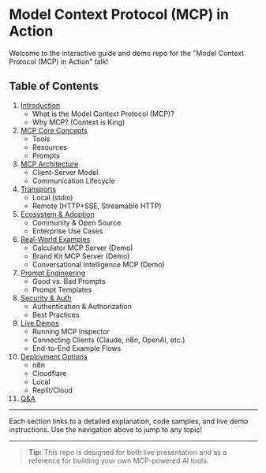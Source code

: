 # Model Context Protocol (MCP) in Action

Welcome to the interactive guide and demo repo for the "Model Context Protocol (MCP) in Action" talk!

## Table of Contents

1. [Introduction](#introduction)
    - What is the Model Context Protocol (MCP)?
    - Why MCP? (Context is King)
2. [MCP Core Concepts](#mcp-core-concepts)
    - Tools
    - Resources
    - Prompts
3. [MCP Architecture](#mcp-architecture)
    - Client-Server Model
    - Communication Lifecycle
4. [Transports](#transports)
    - Local (stdio)
    - Remote (HTTP+SSE, Streamable HTTP)
5. [Ecosystem & Adoption](#ecosystem--adoption)
    - Community & Open Source
    - Enterprise Use Cases
6. [Real-World Examples](#real-world-examples)
    - Calculator MCP Server (Demo)
    - Brand Kit MCP Server (Demo)
    - Conversational Intelligence MCP (Demo)
7. [Prompt Engineering](#prompt-engineering)
    - Good vs. Bad Prompts
    - Prompt Templates
8. [Security & Auth](#security--auth)
    - Authentication & Authorization
    - Best Practices
9. [Live Demos](#live-demos)
    - Running MCP Inspector
    - Connecting Clients (Claude, n8n, OpenAI, etc.)
    - End-to-End Example Flows
10. [Deployment Options](#deployment-options)
    - n8n
    - Cloudflare
    - Local
    - Replit/Cloud
11. [Q&A](#qa)

---

Each section links to a detailed explanation, code samples, and live demo instructions. Use the navigation above to jump to any topic!

---

> **Tip:** This repo is designed for both live presentation and as a reference for building your own MCP-powered AI tools. 